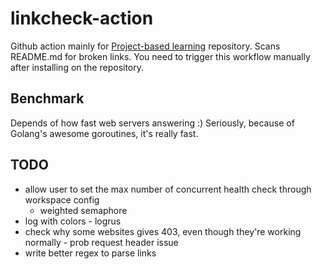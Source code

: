 # linkcheck-action

Github action mainly for [Project-based learning](https://github.com/practical-tutorials/project-based-learning) repository. Scans README.md for broken links. You need to trigger this workflow manually after installing on the repository.

## Benchmark
Depends of how fast web servers answering :) Seriously, because of Golang's awesome goroutines, it's really fast.

## TODO
- allow user to set the max number of concurrent health check through workspace config
    - weighted semaphore
- log with colors - logrus
- check why some websites gives 403, even though they're working normally - prob request header issue
- write better regex to parse links